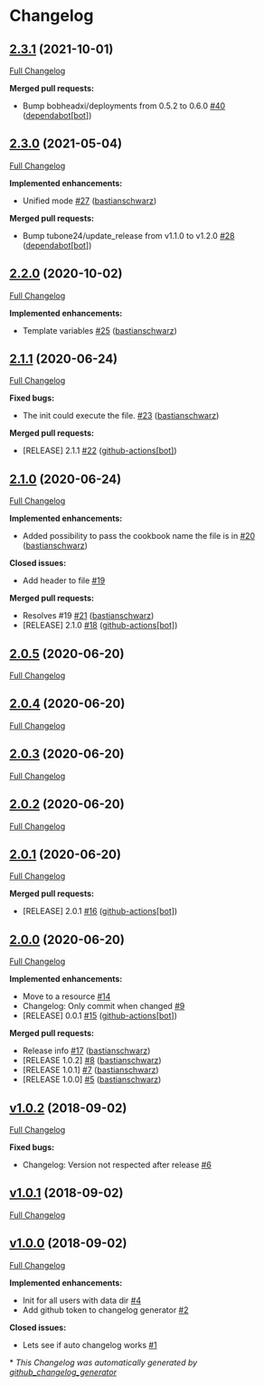 # Changelog

## [2.3.1](https://github.com/codenamephp/chef.cookbook.bash/tree/2.3.1) (2021-10-01)

[Full Changelog](https://github.com/codenamephp/chef.cookbook.bash/compare/2.3.0...2.3.1)

**Merged pull requests:**

- Bump bobheadxi/deployments from 0.5.2 to 0.6.0 [\#40](https://github.com/codenamephp/chef.cookbook.bash/pull/40) ([dependabot[bot]](https://github.com/apps/dependabot))

## [2.3.0](https://github.com/codenamephp/chef.cookbook.bash/tree/2.3.0) (2021-05-04)

[Full Changelog](https://github.com/codenamephp/chef.cookbook.bash/compare/2.2.0...2.3.0)

**Implemented enhancements:**

- Unified mode [\#27](https://github.com/codenamephp/chef.cookbook.bash/pull/27) ([bastianschwarz](https://github.com/bastianschwarz))

**Merged pull requests:**

- Bump tubone24/update\_release from v1.1.0 to v1.2.0 [\#28](https://github.com/codenamephp/chef.cookbook.bash/pull/28) ([dependabot[bot]](https://github.com/apps/dependabot))

## [2.2.0](https://github.com/codenamephp/chef.cookbook.bash/tree/2.2.0) (2020-10-02)

[Full Changelog](https://github.com/codenamephp/chef.cookbook.bash/compare/2.1.1...2.2.0)

**Implemented enhancements:**

- Template variables [\#25](https://github.com/codenamephp/chef.cookbook.bash/pull/25) ([bastianschwarz](https://github.com/bastianschwarz))

## [2.1.1](https://github.com/codenamephp/chef.cookbook.bash/tree/2.1.1) (2020-06-24)

[Full Changelog](https://github.com/codenamephp/chef.cookbook.bash/compare/2.1.0...2.1.1)

**Fixed bugs:**

- The init could execute the file. [\#23](https://github.com/codenamephp/chef.cookbook.bash/pull/23) ([bastianschwarz](https://github.com/bastianschwarz))

**Merged pull requests:**

- \[RELEASE\] 2.1.1 [\#22](https://github.com/codenamephp/chef.cookbook.bash/pull/22) ([github-actions[bot]](https://github.com/apps/github-actions))

## [2.1.0](https://github.com/codenamephp/chef.cookbook.bash/tree/2.1.0) (2020-06-24)

[Full Changelog](https://github.com/codenamephp/chef.cookbook.bash/compare/2.0.5...2.1.0)

**Implemented enhancements:**

- Added possibility to pass the cookbook name the file is in [\#20](https://github.com/codenamephp/chef.cookbook.bash/pull/20) ([bastianschwarz](https://github.com/bastianschwarz))

**Closed issues:**

- Add header to file [\#19](https://github.com/codenamephp/chef.cookbook.bash/issues/19)

**Merged pull requests:**

- Resolves \#19 [\#21](https://github.com/codenamephp/chef.cookbook.bash/pull/21) ([bastianschwarz](https://github.com/bastianschwarz))
- \[RELEASE\] 2.1.0 [\#18](https://github.com/codenamephp/chef.cookbook.bash/pull/18) ([github-actions[bot]](https://github.com/apps/github-actions))

## [2.0.5](https://github.com/codenamephp/chef.cookbook.bash/tree/2.0.5) (2020-06-20)

[Full Changelog](https://github.com/codenamephp/chef.cookbook.bash/compare/2.0.4...2.0.5)

## [2.0.4](https://github.com/codenamephp/chef.cookbook.bash/tree/2.0.4) (2020-06-20)

[Full Changelog](https://github.com/codenamephp/chef.cookbook.bash/compare/2.0.3...2.0.4)

## [2.0.3](https://github.com/codenamephp/chef.cookbook.bash/tree/2.0.3) (2020-06-20)

[Full Changelog](https://github.com/codenamephp/chef.cookbook.bash/compare/2.0.2...2.0.3)

## [2.0.2](https://github.com/codenamephp/chef.cookbook.bash/tree/2.0.2) (2020-06-20)

[Full Changelog](https://github.com/codenamephp/chef.cookbook.bash/compare/2.0.1...2.0.2)

## [2.0.1](https://github.com/codenamephp/chef.cookbook.bash/tree/2.0.1) (2020-06-20)

[Full Changelog](https://github.com/codenamephp/chef.cookbook.bash/compare/2.0.0...2.0.1)

**Merged pull requests:**

- \[RELEASE\] 2.0.1 [\#16](https://github.com/codenamephp/chef.cookbook.bash/pull/16) ([github-actions[bot]](https://github.com/apps/github-actions))

## [2.0.0](https://github.com/codenamephp/chef.cookbook.bash/tree/2.0.0) (2020-06-20)

[Full Changelog](https://github.com/codenamephp/chef.cookbook.bash/compare/v1.0.2...2.0.0)

**Implemented enhancements:**

- Move to a resource [\#14](https://github.com/codenamephp/chef.cookbook.bash/issues/14)
- Changelog: Only commit when changed [\#9](https://github.com/codenamephp/chef.cookbook.bash/issues/9)
- \[RELEASE\] 0.0.1 [\#15](https://github.com/codenamephp/chef.cookbook.bash/pull/15) ([github-actions[bot]](https://github.com/apps/github-actions))

**Merged pull requests:**

- Release info [\#17](https://github.com/codenamephp/chef.cookbook.bash/pull/17) ([bastianschwarz](https://github.com/bastianschwarz))
- \[RELEASE 1.0.2\] [\#8](https://github.com/codenamephp/chef.cookbook.bash/pull/8) ([bastianschwarz](https://github.com/bastianschwarz))
- \[RELEASE 1.0.1\] [\#7](https://github.com/codenamephp/chef.cookbook.bash/pull/7) ([bastianschwarz](https://github.com/bastianschwarz))
- \[RELEASE 1.0.0\] [\#5](https://github.com/codenamephp/chef.cookbook.bash/pull/5) ([bastianschwarz](https://github.com/bastianschwarz))

## [v1.0.2](https://github.com/codenamephp/chef.cookbook.bash/tree/v1.0.2) (2018-09-02)

[Full Changelog](https://github.com/codenamephp/chef.cookbook.bash/compare/v1.0.1...v1.0.2)

**Fixed bugs:**

- Changelog: Version not respected after release [\#6](https://github.com/codenamephp/chef.cookbook.bash/issues/6)

## [v1.0.1](https://github.com/codenamephp/chef.cookbook.bash/tree/v1.0.1) (2018-09-02)

[Full Changelog](https://github.com/codenamephp/chef.cookbook.bash/compare/v1.0.0...v1.0.1)

## [v1.0.0](https://github.com/codenamephp/chef.cookbook.bash/tree/v1.0.0) (2018-09-02)

[Full Changelog](https://github.com/codenamephp/chef.cookbook.bash/compare/00158f419707af411005204eed8c26a32859d3f1...v1.0.0)

**Implemented enhancements:**

- Init for all users with data dir [\#4](https://github.com/codenamephp/chef.cookbook.bash/issues/4)
- Add github token to changelog generator [\#2](https://github.com/codenamephp/chef.cookbook.bash/issues/2)

**Closed issues:**

- Lets see if auto changelog works [\#1](https://github.com/codenamephp/chef.cookbook.bash/issues/1)



\* *This Changelog was automatically generated by [github_changelog_generator](https://github.com/github-changelog-generator/github-changelog-generator)*
